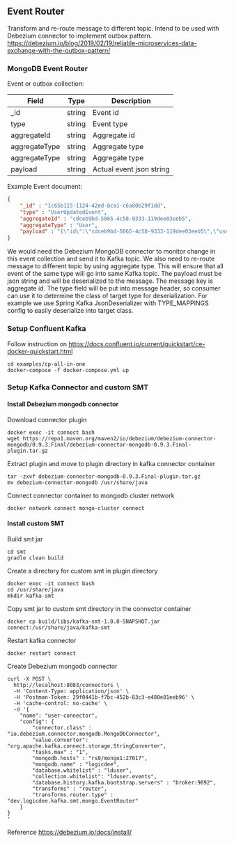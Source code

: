 ## Event Router
Transform and re-route message to different topic. Intend to be used with Debezium connector to implement outbox pattern.
https://debezium.io/blog/2019/02/19/reliable-microservices-data-exchange-with-the-outbox-pattern/

### MongoDB Event Router

Event or outbox collection:

| Field |  Type  |   Description   | 
|-------|--------|-----------------|
| _id   | string | Event id        |
| type  | string | Event type      |
| aggregateId  | string | Aggregate id      |
| aggregateType  | string | Aggregate type     |
| aggregateType  | string | Aggregate type     |
| payload  | string | Actual event json string |

Example Event document:
```json
{
    "_id" : "1c65b115-1124-42ed-bca1-c6a80b29f1dd",
    "type" : "UserUpdatedEvent",
    "aggregateId" : "cdceb9bd-5065-4c58-9333-119dee03eeb5",
    "aggregateType" : "User",
    "payload" : "{\"id\":\"cdceb9bd-5065-4c58-9333-119dee03eeb5\",\"username\":\"shilva\",\"firstName\":\"Worawat\",\"lastName\":\"Wijarn\",\"aggregateId\":\"cdceb9bd-5065-4c58-9333-119dee03eeb5\",\"aggregateType\":\"User\"}",
}
```

We would need the Debezium MongoDB connector to monitor change in this event collection and send it to Kafka topic.
We also need to re-route message to different topic by using aggregate type. This will ensure that all event of the same type will go into same Kafka topic.
The payload must be json string and will be deserialized to the message. The message key is aggregate id. 
The type field will be put into message header, so consumer can use it to determine the class of target type for deserialization.
For example we use Spring Kafka JsonDeserializer with TYPE_MAPPINGS config to easily deserialize into target class.


### Setup Confluent Kafka

Follow instruction on 
https://docs.confluent.io/current/quickstart/ce-docker-quickstart.html

```
cd examples/cp-all-in-one
docker-compose -f docker-compose.yml up
```

### Setup Kafka Connector and custom SMT

#### Install Debezium mongodb connector

Download connector plugin
```
docker exec -it connect bash
wget https://repo1.maven.org/maven2/io/debezium/debezium-connector-mongodb/0.9.3.Final/debezium-connector-mongodb-0.9.3.Final-plugin.tar.gz
```

Extract plugin and move to plugin directory in kafka connector container
```
tar -zxvf debezium-connector-mongodb-0.9.3.Final-plugin.tar.gz
mv debezium-connector-mongodb /usr/share/java
```

Connect connector container to mongodb cluster network
```
docker network connect mongo-cluster connect
```

#### Install custom SMT

Build smt jar
```
cd smt
gradle clean build
```

Create a directory for custom smt in plugin directory
```
docker exec -it connect bash
cd /usr/share/java
mkdir kafka-smt
```

Copy smt jar to custom smt directory in the connector container
```
docker cp build/libs/kafka-smt-1.0.0-SNAPSHOT.jar connect:/usr/share/java/kafka-smt
```

Restart kafka connector
```
docker restart connect
```

Create Debezium mongodb connector
```
curl -X POST \
  http://localhost:8083/connectors \
  -H 'Content-Type: application/json' \
  -H 'Postman-Token: 29f0441b-f7bc-452b-83c3-e480e81eeb96' \
  -H 'cache-control: no-cache' \
  -d '{
    "name": "user-connector",
    "config": {
        "connector.class" : "io.debezium.connector.mongodb.MongoDbConnector",
        "value.converter": "org.apache.kafka.connect.storage.StringConverter",
        "tasks.max" : "1",
        "mongodb.hosts" : "rs0/mongo1:27017",
        "mongodb.name" : "logicdee",
        "database.whitelist" : "lduser",
        "collection.whitelist": "lduser.events",
        "database.history.kafka.bootstrap.servers" : "broker:9092",
        "transforms" : "router",
        "transforms.router.type" : "dev.logicdee.kafka.smt.mongo.EventRouter"
    }
}
'
```

Reference
https://debezium.io/docs/install/